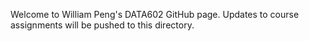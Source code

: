 Welcome to William Peng's DATA602 GitHub page. Updates to course assignments will be pushed to this directory.
